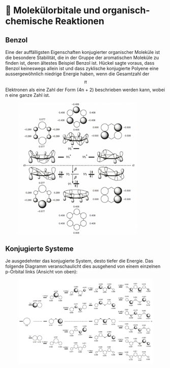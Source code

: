# 🫧 Molekülorbitale und organisch-chemische Reaktionen

## Benzol

Eine der auffälligsten Eigenschaften konjugierter organischer Moleküle ist die besondere Stabilität, die in der Gruppe der aromatischen Moleküle zu finden ist, deren ältestes Beispiel Benzol ist. Hückel sagte voraus, dass Benzol keineswegs allein ist und dass zyklische konjugierte Polyene eine aussergewöhnlich niedrige Energie haben, wenn die Gesamtzahl der $$\pi$$ Elektronen als eine Zahl der Form (4n + 2) beschrieben werden kann, wobei n eine ganze Zahl ist.

<figure><img src="../.gitbook/assets/image.png" alt="" width="375"><figcaption></figcaption></figure>

## Konjugierte Systeme

Je ausgedehnter das konjugierte System, desto tiefer die Energie. Das folgende Diagramm veranschaulicht dies ausgehend von einem einzelnen p-Orbital links (Ansicht von oben):

<figure><img src="../.gitbook/assets/konjugiertesSystem.jpg" alt=""><figcaption></figcaption></figure>
